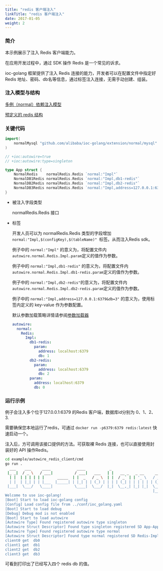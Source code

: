 ```yaml
---
title: "redis 客户端注入"
linkTitle: "redis 客户端注入"
date: 2017-01-05
weight: 2
---
```


### 简介

本示例展示了注入 Redis 客户端能力。

在应用开发过程中，通过 SDK 操作 Redis 是一个常见的诉求。

ioc-golang 框架提供了注入 Redis 连接的能力，开发者可以在配置文件中指定好 Redis 地址、密码、db名等信息，通过标签注入连接，无需手动创建、组装。

### 注入模型与结构

[多例（normal）依赖注入模型](https://github.com/alibaba/IOC-Golang/tree/master/extension/normal)

[预定义的 redis 结构](https://github.com/alibaba/IOC-Golang/tree/master/extension/normal/redis)

### 关键代码

```go
import(
	normalMysql "github.com/alibaba/ioc-golang/extension/normal/mysql"
)

// +ioc:autowire=true
// +ioc:autowire:type=singleton

type App struct {
	NormalRedis    normalRedis.Redis `normal:"Impl"`
	NormalDB1Redis normalRedis.Redis `normal:"Impl,db1-redis"`
	NormalDB2Redis normalRedis.Redis `normal:"Impl,db2-redis"`
	NormalDB3Redis normalRedis.Redis `normal:"Impl,address=127.0.0.1:6379&db=3"`
}
```

- 被注入字段类型

  normalRedis.Redis 接口

- 标签

  开发人员可以为 normalRedis.Redis 类型的字段增加 `normal:"Impl,$(configKey),$(tableName)" `标签。从而注入Redis  sdk。

  例子中的 `normal:"Impl"` 的意义为，将配置文件内 `autowire.normal.Redis.Impl.param`定义的值作为参数。

  例子中的 `normal:"Impl,db1-redis"` 的意义为，将配置文件内 `autowire.normal.Redis.Impl.db1-redis.param`定义的值作为参数。

  例子中的 `normal:"Impl,db2-redis"`的意义为，将配置文件内 `autowire.normal.Redis.Impl.db2-redis.param`定义的值作为参数。

  例子中的 `normal:"Impl,address=127.0.0.1:6379&db=3"` 的意义为，使用标签内定义的 key-value 作为参数配置。

  默认参数加载策略详情请参阅[参数加载器](/cn/docs/concept/param_loader/)

  ```yaml
  autowire:
    normal:
      Redis:
        Impl:
          db1-redis:
            param:
              address: localhost:6379
              db: 1
          db2-redis:
            param:
              address: localhost:6379
              db: 2
          param:
            address: localhost:6379
            db: 0
  ```


### 运行示例

例子会注入多个位于127.0.0.1:6379 的Redis 客户端，数据库id分别为 0、1、2、3.

需要确保您本地运行了redis，可通过 `docker run -p6379:6379 redis:latest` 快速启动一个。

注入后，方可调用该接口提供的方法。可获取裸 Redis 连接，也可以直接使用封装好的 API 操作Redis。

```bash
cd example/autowire_redis_client/cmd
go run .
  ___    ___     ____            ____           _                         
 |_ _|  / _ \   / ___|          / ___|   ___   | |   __ _   _ __     __ _ 
  | |  | | | | | |      _____  | |  _   / _ \  | |  / _` | | '_ \   / _` |
  | |  | |_| | | |___  |_____| | |_| | | (_) | | | | (_| | | | | | | (_| |
 |___|  \___/   \____|          \____|  \___/  |_|  \__,_| |_| |_|  \__, |
                                                                    |___/ 
Welcome to use ioc-golang!
[Boot] Start to load ioc-golang config
[Config] Load config file from ../conf/ioc_golang.yaml
[Boot] Start to load debug
[Debug] Debug mod is not enabled
[Boot] Start to load autowire
[Autowire Type] Found registered autowire type singleton
[Autowire Struct Descriptor] Found type singleton registered SD App-App
[Autowire Type] Found registered autowire type normal
[Autowire Struct Descriptor] Found type normal registered SD Redis-Impl
client0 get  db0
client1 get  db1
client2 get  db2
client3 get  db3
```

可看到打印出了已经写入四个 redis db 的值。





